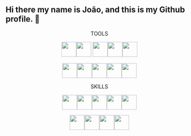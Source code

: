 ## Hi there my name is João, and this is my Github profile. 👋

<p align="center">TOOLS</p>
<p align="center">
<img loading="lazy" src="https://cdn.jsdelivr.net/gh/devicons/devicon/icons/git/git-original.svg" width="40" height="40"/><img src="https://cdn.jsdelivr.net/gh/devicons/devicon@latest/icons/angularjs/angularjs-original.svg" width="40" height="40" />
<img src="https://cdn.jsdelivr.net/gh/devicons/devicon@latest/icons/bitbucket/bitbucket-original.svg" width="40" height="40" /><img src="https://cdn.jsdelivr.net/gh/devicons/devicon@latest/icons/blender/blender-original.svg" width="40" height="40" /><img src="https://cdn.jsdelivr.net/gh/devicons/devicon@latest/icons/intellij/intellij-original.svg" width="40" height="40" />
</p>
<p align="center">
<img src="https://cdn.jsdelivr.net/gh/devicons/devicon@latest/icons/linux/linux-original.svg" width="40" height="40" /><img src="https://cdn.jsdelivr.net/gh/devicons/devicon@latest/icons/mongodb/mongodb-original.svg" width="40" height="40" /><img src="https://cdn.jsdelivr.net/gh/devicons/devicon@latest/icons/oracle/oracle-original.svg" width="40" height="40" /><img src="https://cdn.jsdelivr.net/gh/devicons/devicon@latest/icons/unity/unity-original.svg" width="40" height="40" /><img src="https://cdn.jsdelivr.net/gh/devicons/devicon@latest/icons/visualstudio/visualstudio-original.svg" width="40" height="40" />
</p>




<p align="center">SKILLS</p>

<p align="center">
<img src="https://cdn.jsdelivr.net/gh/devicons/devicon@latest/icons/c/c-original.svg" width="40" height="40" /><img src="https://cdn.jsdelivr.net/gh/devicons/devicon@latest/icons/csharp/csharp-original.svg" width="40" height="40"/><img src="https://cdn.jsdelivr.net/gh/devicons/devicon@latest/icons/cplusplus/cplusplus-original.svg" width="40" height="40"/><img src="https://cdn.jsdelivr.net/gh/devicons/devicon@latest/icons/html5/html5-original.svg" width="40" height="40" /><img src="https://cdn.jsdelivr.net/gh/devicons/devicon@latest/icons/java/java-original.svg" width="40" height="40" />
</p>
<p align="center">
<img src="https://cdn.jsdelivr.net/gh/devicons/devicon@latest/icons/javascript/javascript-original.svg" width="40" height="40" /><img src="https://cdn.jsdelivr.net/gh/devicons/devicon@latest/icons/prolog/prolog-original.svg" width="40" height="40"/><img src="https://cdn.jsdelivr.net/gh/devicons/devicon@latest/icons/python/python-original.svg" width="40" height="40"/><img src="https://cdn.jsdelivr.net/gh/devicons/devicon@latest/icons/typescript/typescript-original.svg" width="40" height="40"/>
</p>       
          
          
          
          
          
          
          
          
          
          
          
          
          
          
          
          
          
          
          


<!--
**joaohcpereiraa/joaohcpereiraa** is a ✨ _special_ ✨ repository because its `README.md` (this file) appears on your GitHub profile.

Here are some ideas to get you started:

- 🔭 I’m currently working on ...
- 🌱 I’m currently learning ...
- 👯 I’m looking to collaborate on ...
- 🤔 I’m looking for help with ...
- 💬 Ask me about ...
- 📫 How to reach me: ...
- 😄 Pronouns: ...
- ⚡ Fun fact: ...
-->
